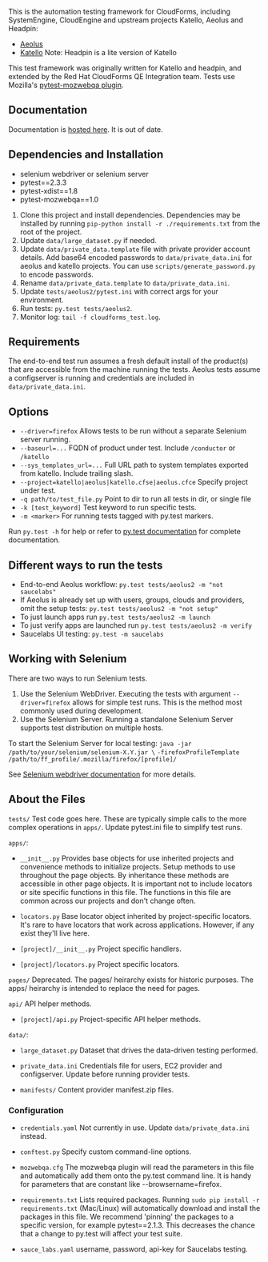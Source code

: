 This is the automation testing framework for CloudForms, including SystemEngine, CloudEngine and upstream projects Katello, Aeolus and Headpin:  

* [Aeolus](http://aeolusproject.org/)
* [Katello](http://katello.org) Note: Headpin is a lite version of Katello

This test framework was originally written for Katello and headpin, and extended by the Red Hat CloudForms QE Integration team. Tests use Mozilla's [pytest-mozwebqa plugin](https://github.com/davehunt/pytest-mozwebqa).

## Documentation
Documentation is [hosted here](http://eanxgeek.github.com/katello_challenge/index.html). It is out of date.

## Dependencies and Installation
* selenium webdriver or selenium server
* pytest==2.3.3
* pytest-xdist==1.8
* pytest-mozwebqa==1.0

1. Clone this project and install dependencies. Dependencies may be installed by running `pip-python install -r ./requirements.txt` from the root of the project.
2. Update `data/large_dataset.py` if needed.
3. Update `data/private_data.template` file with private provider account details. Add base64 encoded passwords to `data/private_data.ini` for aeolus and katello projects. You can use `scripts/generate_password.py` to encode passwords.
4. Rename `data/private_data.template` to `data/private_data.ini`.
5. Update `tests/aeolus2/pytest.ini` with correct args for your environment.
6. Run tests: `py.test tests/aeolus2`.
7. Monitor log: `tail -f cloudforms_test.log`.

## Requirements
The end-to-end test run assumes a fresh default install of the product(s) that are accessible from the machine running the tests. Aeolus tests assume a configserver is running and credentials are included in `data/private_data.ini`.

## Options
* `--driver=firefox` Allows tests to be run without a separate Selenium server running.
* `--baseurl=...` FQDN of product under test. Include `/conductor` or `/katello`
* `--sys_templates_url=...` Full URL path to system templates exported from katello. Include trailing slash.
* `--project=katello|aeolus|katello.cfse|aeolus.cfce` Specify project under test.
* `-q path/to/test_file.py` Point to dir to run all tests in dir, or single file
* `-k [test_keyword]` Test keyword to run specific tests.
* `-m <marker>` For running tests tagged with py.test markers.

Run `py.test -h` for help or refer to [py.test documentation](http://pytest.org/) for complete documentation.

## Different ways to run the tests
* End-to-end Aeolus workflow: `py.test tests/aeolus2 -m "not saucelabs"`
* If Aeolus is already set up with users, groups, clouds and providers, omit the setup tests: `py.test tests/aeolus2 -m "not setup"`
* To just launch apps run `py.test tests/aeolus2 -m launch`
* To just verify apps are launched run `py.test tests/aeolus2 -m verify`
* Saucelabs UI testing: `py.test -m saucelabs`


## Working with Selenium
There are two ways to run Selenium tests.

1. Use the Selenium WebDriver. Executing the tests with argument `--driver=firefox` allows for simple test runs. This is the method most commonly used during development.
2. Use the Selenium Server. Running a standalone Selenium Server supports test distribution on multiple hosts.

To start the Selenium Server for local testing:
`java -jar /path/to/your/selenium/selenium-X.Y.jar \`
`-firefoxProfileTemplate /path/to/ff_profile/.mozilla/firefox/[profile]/`

See [Selenium webdriver documentation](http://seleniumhq.org/docs/03_webdriver.html) for more details.

## About the Files
`tests/` Test code goes here. These are typically simple calls to the more complex operations in `apps/`. Update pytest.ini file to simplify test runs.

`apps/`:
* `__init__.py` Provides base objects for use inherited projects and convenience methods to initialize projects.  Setup methods to use throughout the page objects. By inheritance these methods are accessible in other page objects. It is important not to include locators or site specific functions in this file.  The functions in this file are common across our projects and don't change often.

* `locators.py` Base locator object inherited by project-specific locators.  It's rare to have locators that work across applications.  However, if any exist they'll live here.

* `[project]/__init__.py` Project specific handlers.

* `[project]/locators.py` Project specific locators.

`pages/` Deprecated.  The pages/ heirarchy exists for historic purposes.  The apps/ heirarchy is intended to replace the need for pages.

`api/` API helper methods.

* `[project]/api.py` Project-specific API helper methods.

`data/`:
* `large_dataset.py` Dataset that drives the data-driven testing performed.

* `private_data.ini` Credentials file for users, EC2 provider and configserver. Update before running provider tests.

* `manifests/` Content provider manifest.zip files.

### Configuration
* `credentials.yaml` Not currently in use. Update `data/private_data.ini` instead.

* `conftest.py` Specify custom command-line options.

* `mozwebqa.cfg` The mozwebqa plugin will read the parameters in this file and automatically add them onto the py.test command line. It is handy for parameters that are constant like --browsername=firefox.

* `requirements.txt` Lists required packages. Running `sudo pip install -r requirements.txt` (Mac/Linux) will automatically download and install the packages in this file. We recommend 'pinning' the packages to a specific version, for example pytest==2.1.3. This decreases the chance that a change to py.test will affect your test suite.

* `sauce_labs.yaml` username, password, api-key for Saucelabs testing.

